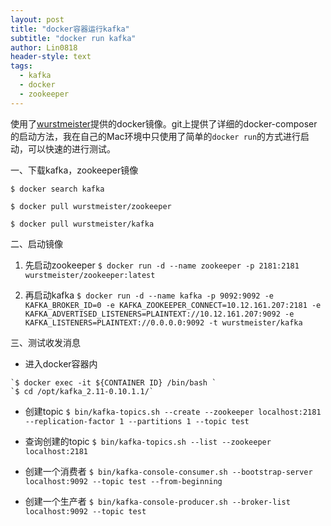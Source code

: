 ```yaml
---
layout: post
title: "docker容器运行kafka"
subtitle: "docker run kafka"
author: Lin0818
header-style: text
tags:
  - kafka
  - docker
  - zookeeper
---
```


使用了[wurstmeister](https://github.com/wurstmeister/kafka-docker)提供的docker镜像。git上提供了详细的docker-composer的启动方法，我在自己的Mac环境中只使用了简单的`docker run`的方式进行启动，可以快速的进行测试。

一、下载kafka，zookeeper镜像

`$ docker search kafka`

`$ docker pull wurstmeister/zookeeper`

`$ docker pull wurstmeister/kafka`

二、启动镜像
1. 先启动zookeeper
`$ docker run -d --name zookeeper -p 2181:2181 wurstmeister/zookeeper:latest`

2. 再启动kafka
`$ docker run -d --name kafka -p 9092:9092 -e KAFKA_BROKER_ID=0 -e KAFKA_ZOOKEEPER_CONNECT=10.12.161.207:2181 -e KAFKA_ADVERTISED_LISTENERS=PLAINTEXT://10.12.161.207:9092 -e KAFKA_LISTENERS=PLAINTEXT://0.0.0.0:9092 -t wurstmeister/kafka`

三、测试收发消息
* 进入docker容器内
```
`$ docker exec -it ${CONTAINER ID} /bin/bash `
`$ cd /opt/kafka_2.11-0.10.1.1/`
```

* 创建topic
`$ bin/kafka-topics.sh --create --zookeeper localhost:2181 --replication-factor 1 --partitions 1 --topic test`

* 查询创建的topic
`$ bin/kafka-topics.sh --list --zookeeper localhost:2181`

* 创建一个消费者
`$ bin/kafka-console-consumer.sh --bootstrap-server localhost:9092 --topic test --from-beginning`

* 创建一个生产者
`$ bin/kafka-console-producer.sh --broker-list localhost:9092 --topic test`